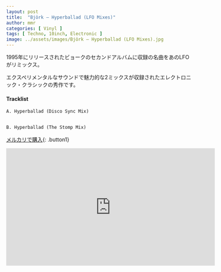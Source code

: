 ```yaml
---
layout: post
title:  "Björk – Hyperballad (LFO Mixes)"
author: mmr
categories: [ Vinyl ]
tags: [ Techno, 10inch, Electronic ]
image: ../assets/images/Björk – Hyperballad (LFO Mixes).jpg
---
```


1995年にリリースされたビョークのセカンドアルバムに収録の名曲をあのLFOがリミックス。

エクスペリメンタルなサウンドで魅力的な2ミックスが収録されたエレクトロニック・クラシックの秀作です。

#### Tracklist
```md
A. Hyperballad (Disco Sync Mix)


B. Hyperballad (The Stomp Mix)
```

[メルカリで購入](https://jp.mercari.com/item/m51141432858?afid=6142608987){: .button1}

<iframe width="560" height="315" src="https://www.youtube.com/embed/xENFEImvqnw?si=_VNmmlWtwOibFc7W" title="YouTube video player" frameborder="0" allow="accelerometer; autoplay; clipboard-write; encrypted-media; gyroscope; picture-in-picture; web-share" referrerpolicy="strict-origin-when-cross-origin" allowfullscreen></iframe>